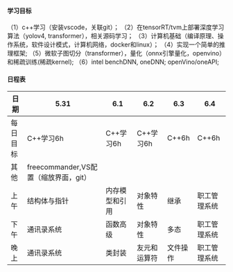 #### 学习目标
（1）c++学习（安装vscode，关联git）；
（2）在tensorRT/tvm上部署深度学习算法（yolov4, transformer），相关源码学习；
（3）计算机基础（编译原理、操作系统，软件设计模式，计算机网络，docker和linux）；
（4）实现一个简单的推理框架;
（5）微软子图切分（transformer），量化（onnx引擎量化，openvino）和稀疏训练(稀疏kernel);
（6）intel benchDNN, oneDNN; openVino/oneAPI;

#### 日程表
| 日期 | 5.31 | 6.1 | 6.2 | 6.3 | 6.4 |
| ---- | ---- | ---- | ---- | ---- | --- |
|每日目标|   C++学习6h   |   C++学习6h   |C++学习6h   | C++6h | C++6h |
|   其他   |   freecommander,VS配置（缩放界面，git）   |      |      |      |     |
|   上午   | 结构体与指针| 内存模型和引用|   对象特性 | 继承  |职工管理系统|
|   下午   | 通讯录系统  |函数高级| 对象特性   | 多态  |职工管理系统|
|   晚上   | 通讯录系统  |类封装|友元和运算符 |文件操作|职工管理系统|
